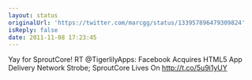 ```yaml
---
layout: status
originalUrl: 'https://twitter.com/marcgg/status/133957896479309824'
isReply: false
date: 2011-11-08 17:23:45
---
```


Yay for SproutCore! RT @TigerlilyApps: Facebook Acquires HTML5 App Delivery Network Strobe; SproutCore Lives On http://t.co/5u9i1yUY
